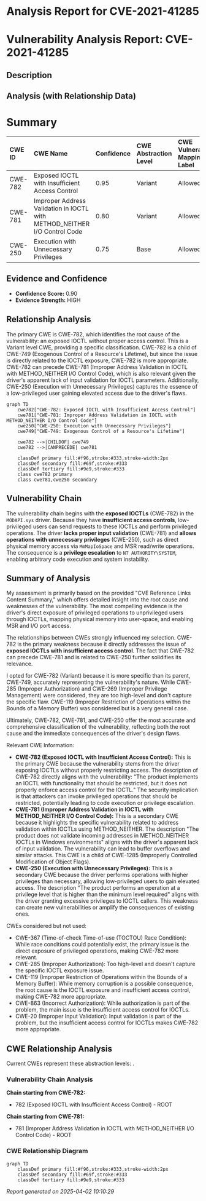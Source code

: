 # Analysis Report for CVE-2021-41285

# Vulnerability Analysis Report: CVE-2021-41285

## Description



## Analysis (with Relationship Data)

# Summary
| CWE ID    | CWE Name                                               | Confidence | CWE Abstraction Level | CWE Vulnerability Mapping Label | CWE-Vulnerability Mapping Notes |
| :-------- | :----------------------------------------------------- | :--------- | :-------------------- | :------------------------------ | :------------------------------ |
| CWE-782   | Exposed IOCTL with Insufficient Access Control       | 0.95       | Variant               | Allowed                       | Primary CWE |
| CWE-781   | Improper Address Validation in IOCTL with METHOD_NEITHER I/O Control Code | 0.80      | Variant               | Allowed                       | Secondary CWE |
| CWE-250   | Execution with Unnecessary Privileges       | 0.75       | Base               | Allowed                       | Secondary CWE |

## Evidence and Confidence

*   **Confidence Score:** 0.90
*   **Evidence Strength:** HIGH

## Relationship Analysis
The primary CWE is CWE-782, which identifies the root cause of the vulnerability: an exposed IOCTL without proper access control. This is a Variant level CWE, providing a specific classification. CWE-782 is a child of CWE-749 (Exogenous Control of a Resource's Lifetime), but since the issue is directly related to the IOCTL exposure, CWE-782 is more appropriate. CWE-782 can precede CWE-781 (Improper Address Validation in IOCTL with METHOD_NEITHER I/O Control Code), which is also relevant given the driver's apparent lack of input validation for IOCTL parameters. Additionally, CWE-250 (Execution with Unnecessary Privileges) captures the essence of a low-privileged user gaining elevated access due to the driver's flaws.

```mermaid
graph TD
    cwe782["CWE-782: Exposed IOCTL with Insufficient Access Control"]
    cwe781["CWE-781: Improper Address Validation in IOCTL with METHOD_NEITHER I/O Control Code"]
    cwe250["CWE-250: Execution with Unnecessary Privileges"]
    cwe749["CWE-749: Exogenous Control of a Resource's Lifetime"]

    cwe782 -->|CHILDOF| cwe749
    cwe782 -->|CANPRECEDE| cwe781
    
    classDef primary fill:#f96,stroke:#333,stroke-width:2px
    classDef secondary fill:#69f,stroke:#333
    classDef tertiary fill:#9e9,stroke:#333
    class cwe782 primary
    class cwe781,cwe250 secondary
```

## Vulnerability Chain
The vulnerability chain begins with the **exposed IOCTLs** (CWE-782) in the `MODAPI.sys` driver. Because they have **insufficient access controls**, low-privileged users can send requests to these IOCTLs and perform privileged operations. The driver **lacks proper input validation** (CWE-781) and **allows operations with unnecessary privileges** (CWE-250), such as direct physical memory access via `MmMapIoSpace` and MSR read/write operations. The consequence is a **privilege escalation** to `NT AUTHORITY\SYSTEM`, enabling arbitrary code execution and system instability.

## Summary of Analysis
My assessment is primarily based on the provided "CVE Reference Links Content Summary," which offers detailed insight into the root cause and weaknesses of the vulnerability. The most compelling evidence is the driver's direct exposure of privileged operations to unprivileged users through IOCTLs, mapping physical memory into user-space, and enabling MSR and I/O port access.

The relationships between CWEs strongly influenced my selection. CWE-782 is the primary weakness because it directly addresses the issue of **exposed IOCTLs with insufficient access control**. The fact that CWE-782 can precede CWE-781 and is related to CWE-250 further solidifies its relevance.

I opted for CWE-782 (Variant) because it is more specific than its parent, CWE-749, accurately representing the vulnerability's nature. While CWE-285 (Improper Authorization) and CWE-269 (Improper Privilege Management) were considered, they are too high-level and don't capture the specific flaw. CWE-119 (Improper Restriction of Operations within the Bounds of a Memory Buffer) was considered but is a very general case.

Ultimately, CWE-782, CWE-781, and CWE-250 offer the most accurate and comprehensive classification of the vulnerability, reflecting both the root cause and the immediate consequences of the driver's design flaws.

Relevant CWE Information:
*   **CWE-782 (Exposed IOCTL with Insufficient Access Control):** This is the primary CWE because the vulnerability stems from the driver exposing IOCTLs without properly restricting access. The description of CWE-782 directly aligns with the vulnerability: "The product implements an IOCTL with functionality that should be restricted, but it does not properly enforce access control for the IOCTL." The security implication is that attackers can invoke privileged operations that should be restricted, potentially leading to code execution or privilege escalation.
*   **CWE-781 (Improper Address Validation in IOCTL with METHOD_NEITHER I/O Control Code):** This is a secondary CWE because it highlights the specific vulnerability related to address validation within IOCTLs using METHOD_NEITHER. The description "The product does not validate incoming addresses in METHOD_NEITHER IOCTLs in Windows environments" aligns with the driver's apparent lack of input validation. The vulnerability can lead to buffer overflows and similar attacks. This CWE is a child of CWE-1285 (Improperly Controlled Modification of Object Flags).
*   **CWE-250 (Execution with Unnecessary Privileges):** This is a secondary CWE because the driver performs operations with higher privileges than necessary, allowing low-privileged users to gain elevated access. The description "The product performs an operation at a privilege level that is higher than the minimum level required" aligns with the driver granting excessive privileges to IOCTL callers. This weakness can create new vulnerabilities or amplify the consequences of existing ones.

CWEs considered but not used:
*   CWE-367 (Time-of-check Time-of-use (TOCTOU) Race Condition): While race conditions could potentially exist, the primary issue is the direct exposure of privileged operations, making CWE-782 more relevant.
*   CWE-285 (Improper Authorization): Too high-level and doesn't capture the specific IOCTL exposure issue.
*   CWE-119 (Improper Restriction of Operations within the Bounds of a Memory Buffer): While memory corruption is a possible consequence, the root cause is the IOCTL exposure and insufficient access control, making CWE-782 more appropriate.
*   CWE-863 (Incorrect Authorization): While authorization is part of the problem, the main issue is the insufficient access control for IOCTLs.
*   CWE-20 (Improper Input Validation): Input validation is part of the problem, but the insufficient access control for IOCTLs makes CWE-782 more appropriate.


## CWE Relationship Analysis

Current CWEs represent these abstraction levels: .


### Vulnerability Chain Analysis

**Chain starting from CWE-782:**
- 782 (Exposed IOCTL with Insufficient Access Control) - ROOT


**Chain starting from CWE-781:**
- 781 (Improper Address Validation in IOCTL with METHOD_NEITHER I/O Control Code) - ROOT



### CWE Relationship Diagram

```mermaid
graph TD
    classDef primary fill:#f96,stroke:#333,stroke-width:2px
    classDef secondary fill:#69f,stroke:#333
    classDef tertiary fill:#9e9,stroke:#333
```



*Report generated on 2025-04-02 10:10:29*
